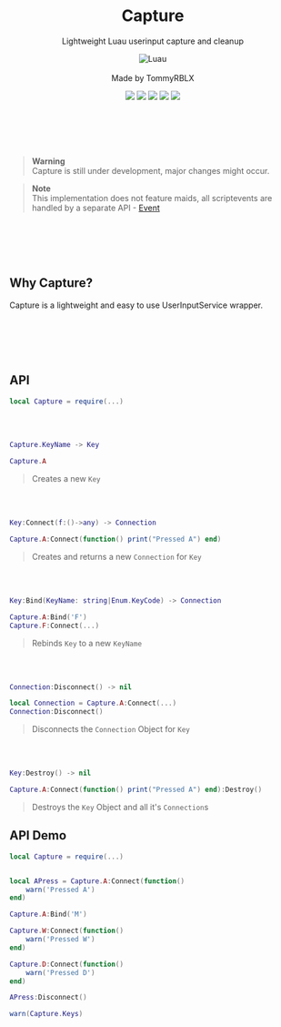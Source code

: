 <div align="center">
	<h1>Capture</h1>
	<p> Lightweight Luau userinput capture and cleanup</p>
  
  ![Luau](https://img.shields.io/badge/Lua-2C2D72?style=for-the-badge&logo=lua&logoColor=white)
  <br><br>
  Made by TommyRBLX
  
  <img src="https://img.shields.io/github/forks/rT0mmy/Capture?style=for-the-badge">

  <img src="https://img.shields.io/github/stars/rT0mmy/Capture?style=for-the-badge">

  <img src="https://img.shields.io/github/issues/rT0mmy/Capture?style=for-the-badge">

  <img src="https://img.shields.io/github/issues-pr/rT0mmy/Capture?style=for-the-badge">

  <img src="https://img.shields.io/github/license/rT0mmy/Capture?style=for-the-badge">
</div>

<br><br><br><br>

> **Warning** <br>
> Capture is still under development, major changes might occur.

> **Note** <br>
> This implementation does not feature maids, all scriptevents are handled by a separate API - [Event](https://github.com/rT0mmy/event)

<br><br><br><br>

## Why Capture?

Capture is a lightweight and easy to use UserInputService wrapper.

<br><br><br><br>

## API

```lua
local Capture = require(...)
```

<br><br>

```lua
Capture.KeyName -> Key
```
```lua
Capture.A
```

> Creates a new ```Key```

<br><br>

```lua
Key:Connect(f:()->any) -> Connection
```
```lua
Capture.A:Connect(function() print("Pressed A") end)
```

> Creates and returns a new ```Connection``` for ```Key```

<br><br>

```lua
Key:Bind(KeyName: string|Enum.KeyCode) -> Connection
```
```lua
Capture.A:Bind('F')
Capture.F:Connect(...) 
```

> Rebinds ```Key``` to a new ```KeyName```

<br><br>

```lua
Connection:Disconnect() -> nil
```
```lua
local Connection = Capture.A:Connect(...)
Connection:Disconnect()
```

> Disconnects the ```Connection``` Object for ```Key```

<br><br>

```lua
Key:Destroy() -> nil
```
```lua
Capture.A:Connect(function() print("Pressed A") end):Destroy()
```

> Destroys the ```Key``` Object and all it's ```Connection```s

## API Demo


```lua
local Capture = require(...)


local APress = Capture.A:Connect(function()
	warn('Pressed A')
end)

Capture.A:Bind('M')

Capture.W:Connect(function()
	warn('Pressed W')
end)

Capture.D:Connect(function()
	warn('Pressed D')
end)

APress:Disconnect()

warn(Capture.Keys)
```


